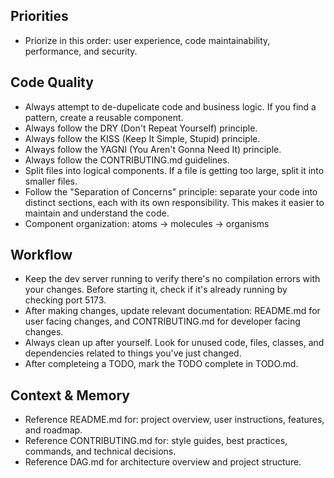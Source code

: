 ## Priorities

-   Priorize in this order: user experience, code maintainability, performance,
    and security.

## Code Quality

-   Always attempt to de-dupelicate code and business logic. If you find a
    pattern, create a reusable component.
-   Always follow the DRY (Don't Repeat Yourself) principle.
-   Always follow the KISS (Keep It Simple, Stupid) principle.
-   Always follow the YAGNI (You Aren't Gonna Need It) principle.
-   Always follow the CONTRIBUTING.md guidelines.
-   Split files into logical components. If a file is getting too large, split
    it into smaller files.
-   Follow the "Separation of Concerns" principle: separate your code into
    distinct sections, each with its own responsibility. This makes it easier to
    maintain and understand the code.
-   Component organization: atoms → molecules → organisms

## Workflow

-   Keep the dev server running to verify there's no compilation errors with
    your changes. Before starting it, check if it's already running by checking
    port 5173.
-   After making changes, update relevant documentation: README.md for user
    facing changes, and CONTRIBUTING.md for developer facing changes.
-   Always clean up after yourself. Look for unused code, files, classes, and
    dependencies related to things you've just changed.
-   After completeing a TODO, mark the TODO complete in TODO.md.

## Context & Memory

-   Reference README.md for: project overview, user instructions, features, and
    roadmap.
-   Reference CONTRIBUTING.md for: style guides, best practices, commands, and
    technical decisions.
-   Reference DAG.md for architecture overview and project structure.
